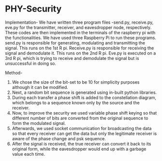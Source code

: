 # PHY-Security
Implementation-
We have written three program files -send.py, receive.py, eve.py for the transmitter, receiver, and eavesdropper node, 
respectively. These codes are then implemented in the terminals of the raspberry pi with the functionalities. 
We have used three Raspberry Pi to run these programs. send.py is responsible for generating, modulating and 
transmitting the signal. This runs on the 1st R pi. Receive.py is responsible for receiving the signal and demodulate it. 
This runs on the 2nd R pi. Eve.py is executed on a 3rd R pi, which is trying to receive and demodulate the signal but is 
unsuccessful in doing so.

Method- 
1. We chose the size of the bit-set to be 10 for simplicity purposes although it can be modified.
2. Next, a random bit sequence is generated using in-built python libraries.
3.  During each transfer a phase shift is added to the constellation diagram, which belongs to a sequence known only by the source and the receiver.
4. Now, to improve the security we used variable phase shift keying so that different number of bits are converted from the original sequence to form the modulated signal.
5. Afterwards, we used socket communication for broadcasting the data so that every receiver can get the data but only the legitimate receiver is aware of the phase change and psk sequence.
6. After the signal is received, the true receiver can convert it back to its original form, while the eavesdropper would end up with a garbage value each time.

